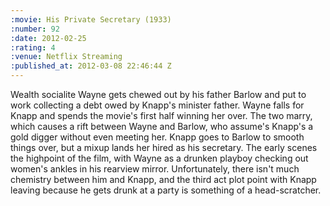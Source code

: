 ```yaml
--- 
:movie: His Private Secretary (1933)
:number: 92
:date: 2012-02-25
:rating: 4
:venue: Netflix Streaming
:published_at: 2012-03-08 22:46:44 Z
---
```

Wealth socialite Wayne gets chewed out by his father Barlow and put to work collecting a debt owed by Knapp's minister father. Wayne falls for Knapp and spends the movie's first half winning her over. The two marry, which causes a rift between Wayne and Barlow, who assume's Knapp's a gold digger without even meeting her. Knapp goes to Barlow to smooth things over, but a mixup lands her hired as his secretary. The early scenes the highpoint of the film, with Wayne as a drunken playboy checking out women's ankles in his rearview mirror. Unfortunately, there isn't much chemistry between him and Knapp, and the third act plot point with Knapp leaving because he gets drunk at a party is something of a head-scratcher.